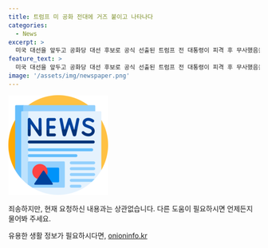 ```yaml
---
title: 트럼프 미 공화 전대에 거즈 붙이고 나타나다
categories:
  - News
excerpt: >
  미국 대선을 앞두고 공화당 대선 후보로 공식 선출된 트럼프 전 대통령이 피격 후 무사했음을 강조하며 전당대회에 참석하며 강인한 모습을 보였습니다. 대회는 경쟁자인 바이든 대통령의 정치적 위기와 함께 열리며 트럼프 전 대통령의 승리 기대가 고조되는 분위기에서 진행되었습니다. 이에 트럼프 전 대통령은 찬조 연설을 듣고, 행사를 주최한 트럼프 선거캠프는 연설 내용 변경을 권고하며 행사를 주도했습니다. 이와 함께 안보 조치가 강화된 행사장 주변에서는 반(反)트럼프 진영의 시위가 벌어졌습니다. #미국 #미국대선 #트럼프피격 #전당대회 #공화당
feature_text: >
  미국 대선을 앞두고 공화당 대선 후보로 공식 선출된 트럼프 전 대통령이 피격 후 무사했음을 강조하며 전당대회에 참석하며 강인한 모습을 보였습니다. 대회는 경쟁자인 바이든 대통령의 정치적 위기와 함께 열리며 트럼프 전 대통령의 승리 기대가 고조되는 분위기에서 진행되었습니다. 이에 트럼프 전 대통령은 찬조 연설을 듣고, 행사를 주최한 트럼프 선거캠프는 연설 내용 변경을 권고하며 행사를 주도했습니다. 이와 함께 안보 조치가 강화된 행사장 주변에서는 반(反)트럼프 진영의 시위가 벌어졌습니다. #미국 #미국대선 #트럼프피격 #전당대회 #공화당
image: '/assets/img/newspaper.png'
---
```


<p><img src="/assets/img/newspaper.png" alt="kimp 속보" /></p>

<p>죄송하지만, 현재 요청하신 내용과는 상관없습니다. 다른 도움이 필요하시면 언제든지 물어봐 주세요.</p>
유용한 생활 정보가 필요하시다면, <a href="https://onioninfo.kr" rel="dofollow">onioninfo.kr</a>


